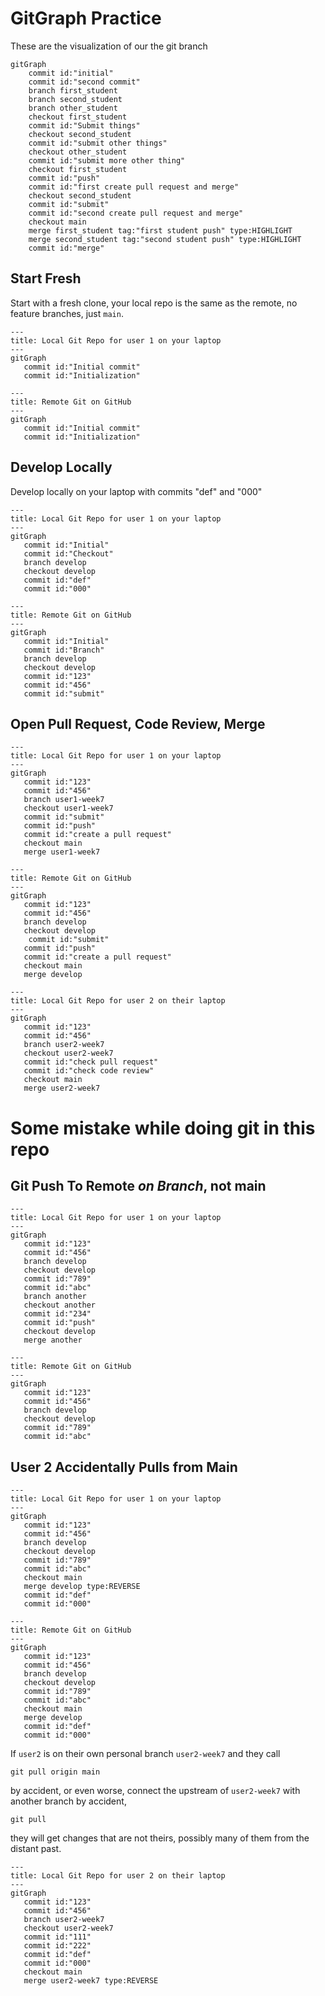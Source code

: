 # GitGraph Practice

These are the visualization of our the git branch

```mermaid
gitGraph
    commit id:"initial"
    commit id:"second commit"
    branch first_student
    branch second_student
    branch other_student
    checkout first_student
    commit id:"Submit things"
    checkout second_student
    commit id:"submit other things"
    checkout other_student
    commit id:"submit more other thing"
    checkout first_student
    commit id:"push"
    commit id:"first create pull request and merge"
    checkout second_student
    commit id:"submit"
    commit id:"second create pull request and merge"
    checkout main
    merge first_student tag:"first student push" type:HIGHLIGHT
    merge second_student tag:"second student push" type:HIGHLIGHT
    commit id:"merge"
```

## Start Fresh
Start with a fresh clone, your local repo is the same as the remote, no feature branches, just `main`.

```mermaid
---
title: Local Git Repo for user 1 on your laptop
---
gitGraph
   commit id:"Initial commit"
   commit id:"Initialization"
```

```mermaid
---
title: Remote Git on GitHub
---
gitGraph
   commit id:"Initial commit"
   commit id:"Initialization"
```


## Develop Locally

Develop locally on your laptop with commits "def" and "000"

```mermaid
---
title: Local Git Repo for user 1 on your laptop
---
gitGraph
   commit id:"Initial"
   commit id:"Checkout"
   branch develop
   checkout develop
   commit id:"def"
   commit id:"000"
```

```mermaid
---
title: Remote Git on GitHub
---
gitGraph
   commit id:"Initial"
   commit id:"Branch"
   branch develop
   checkout develop
   commit id:"123"
   commit id:"456"
   commit id:"submit"
```

## Open Pull Request, Code Review, Merge

```mermaid
---
title: Local Git Repo for user 1 on your laptop
---
gitGraph
   commit id:"123"
   commit id:"456"
   branch user1-week7
   checkout user1-week7
   commit id:"submit"
   commit id:"push"
   commit id:"create a pull request"
   checkout main
   merge user1-week7
```

```mermaid
---
title: Remote Git on GitHub
---
gitGraph
   commit id:"123"
   commit id:"456"
   branch develop
   checkout develop
    commit id:"submit"
   commit id:"push"
   commit id:"create a pull request"
   checkout main
   merge develop
```

```mermaid
---
title: Local Git Repo for user 2 on their laptop
---
gitGraph
   commit id:"123"
   commit id:"456"
   branch user2-week7
   checkout user2-week7
   commit id:"check pull request"
   commit id:"check code review"
   checkout main
   merge user2-week7
```

# Some mistake while doing git in this repo

## Git Push To Remote *on Branch*, not main

```mermaid
---
title: Local Git Repo for user 1 on your laptop
---
gitGraph
   commit id:"123"
   commit id:"456"
   branch develop
   checkout develop
   commit id:"789"
   commit id:"abc"
   branch another
   checkout another
   commit id:"234"
   commit id:"push"
   checkout develop
   merge another
```

```mermaid
---
title: Remote Git on GitHub
---
gitGraph
   commit id:"123"
   commit id:"456"
   branch develop
   checkout develop
   commit id:"789"
   commit id:"abc"
```

## User 2 Accidentally Pulls from Main

```mermaid
---
title: Local Git Repo for user 1 on your laptop
---
gitGraph
   commit id:"123"
   commit id:"456"
   branch develop
   checkout develop
   commit id:"789"
   commit id:"abc"
   checkout main
   merge develop type:REVERSE
   commit id:"def"
   commit id:"000"
```

```mermaid
---
title: Remote Git on GitHub
---
gitGraph
   commit id:"123"
   commit id:"456"
   branch develop
   checkout develop
   commit id:"789"
   commit id:"abc"
   checkout main
   merge develop
   commit id:"def"
   commit id:"000"
```

If `user2` is on their own personal branch `user2-week7` and they
call

```
git pull origin main
```
by accident, or even worse, connect the upstream of `user2-week7` with
another branch by accident,
```
git pull
```

 they will get changes that are not theirs,
possibly many of them from the distant past.

```mermaid
---
title: Local Git Repo for user 2 on their laptop
---
gitGraph
   commit id:"123"
   commit id:"456"
   branch user2-week7
   checkout user2-week7
   commit id:"111"
   commit id:"222"
   commit id:"def"
   commit id:"000"
   checkout main
   merge user2-week7 type:REVERSE
```
